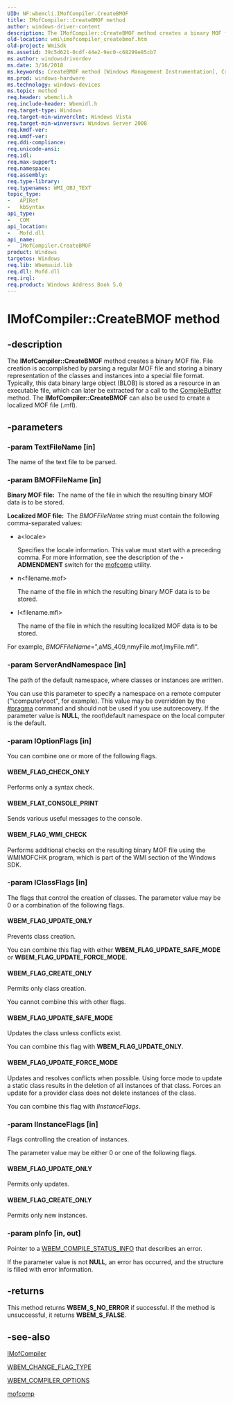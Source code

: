 ```yaml
---
UID: NF:wbemcli.IMofCompiler.CreateBMOF
title: IMofCompiler::CreateBMOF method
author: windows-driver-content
description: The IMofCompiler::CreateBMOF method creates a binary MOF file.
old-location: wmi\imofcompiler_createbmof.htm
old-project: WmiSdk
ms.assetid: 39c5d621-0cdf-44e2-9ec0-c68299e85cb7
ms.author: windowsdriverdev
ms.date: 3/16/2018
ms.keywords: CreateBMOF method [Windows Management Instrumentation], CreateBMOF method [Windows Management Instrumentation], IMofCompiler interface, CreateBMOF,IMofCompiler.CreateBMOF, IMofCompiler, IMofCompiler interface [Windows Management Instrumentation], CreateBMOF method, IMofCompiler::CreateBMOF, WBEM_FLAG_CHECK_ONLY, WBEM_FLAG_CREATE_ONLY, WBEM_FLAG_UPDATE_FORCE_MODE, WBEM_FLAG_UPDATE_ONLY, WBEM_FLAG_UPDATE_SAFE_MODE, WBEM_FLAG_WMI_CHECK, WBEM_FLAT_CONSOLE_PRINT, _hmm_imofcompiler_createbmof, wbemcli/IMofCompiler::CreateBMOF, wmi.imofcompiler_createbmof
ms.prod: windows-hardware
ms.technology: windows-devices
ms.topic: method
req.header: wbemcli.h
req.include-header: Wbemidl.h
req.target-type: Windows
req.target-min-winverclnt: Windows Vista
req.target-min-winversvr: Windows Server 2008
req.kmdf-ver: 
req.umdf-ver: 
req.ddi-compliance: 
req.unicode-ansi: 
req.idl: 
req.max-support: 
req.namespace: 
req.assembly: 
req.type-library: 
req.typenames: WMI_OBJ_TEXT
topic_type:
-	APIRef
-	kbSyntax
api_type:
-	COM
api_location:
-	Mofd.dll
api_name:
-	IMofCompiler.CreateBMOF
product: Windows
targetos: Windows
req.lib: Wbemuuid.lib
req.dll: Mofd.dll
req.irql: 
req.product: Windows Address Book 5.0
---
```


# IMofCompiler::CreateBMOF method


## -description


The <b>IMofCompiler::CreateBMOF</b> method creates a binary MOF file. File creation is accomplished by parsing a regular MOF file and storing a binary representation of the classes and instances into a special file format. Typically, this data binary large object (BLOB) is stored as a resource in an executable file, which can later be extracted for a call to the 
<a href="https://msdn.microsoft.com/7f3cc061-839e-49c2-a225-452719f155a9">CompileBuffer</a> method. The <b>IMofCompiler::CreateBMOF</b> can also be used to create a localized MOF file (.mfl).


## -parameters




### -param TextFileName [in]

The name of the text file to be parsed.


### -param BMOFFileName [in]

<b>Binary MOF file:  </b>The name of the file in which the resulting binary MOF data is to be stored.

<b>Localized MOF file:  </b>The <i>BMOFFileName</i> string must contain the following comma-separated values:

<ul>
<li>
a&lt;locale&gt;

Specifies the locale information. This value must start with a preceding comma. For more information, see the description of the <b>-ADMENDMENT</b> switch for the <a href="https://msdn.microsoft.com/9858da09-fb91-43a4-9817-83b10e2ee08f">mofcomp</a> utility.

</li>
<li>
n&lt;filename.mof&gt;

The name of the file in which the resulting binary MOF data is to be stored.

</li>
<li>
l&lt;filename.mfl&gt;

The name of the file in which the resulting localized MOF data is to be stored.

</li>
</ul>
For example,  <i>BMOFFileName</i>=",aMS_409,nmyFile.mof,lmyFile.mfl".




### -param ServerAndNamespace [in]

The path of the default namespace, where classes or instances are written.

You can use this parameter to specify a namespace on a remote computer ("\\computer\root", for example). This value may be overridden by the 
<a href="https://msdn.microsoft.com/3cf22686-dd56-43a3-9584-3d707a20a3a0">#pragma</a> command and should not be used if you use autorecovery. If the parameter value is <b>NULL</b>, the root\default namespace on the local computer is the default.


### -param lOptionFlags [in]

You can combine one or more of the following flags.



#### WBEM_FLAG_CHECK_ONLY

Performs only a syntax check.



#### WBEM_FLAT_CONSOLE_PRINT

Sends various useful messages to the console.



#### WBEM_FLAG_WMI_CHECK

Performs additional checks on the resulting binary MOF file using the WMIMOFCHK program, which is part of the WMI section of the Windows SDK.


### -param lClassFlags [in]

The flags that control the creation of classes. The parameter value may be 0 or a combination of the following flags.



#### WBEM_FLAG_UPDATE_ONLY

Prevents class creation.

You can combine this flag with either <b>WBEM_FLAG_UPDATE_SAFE_MODE</b> or <b>WBEM_FLAG_UPDATE_FORCE_MODE</b>.



#### WBEM_FLAG_CREATE_ONLY

Permits only class creation.

You cannot combine this with other flags.



#### WBEM_FLAG_UPDATE_SAFE_MODE

Updates the class unless conflicts exist.

You can combine this flag with <b>WBEM_FLAG_UPDATE_ONLY</b>.



#### WBEM_FLAG_UPDATE_FORCE_MODE

Updates and resolves conflicts when possible. Using force mode to update a static class results in the deletion of all instances of that class. Forces an update for a provider class does not delete instances of the class.

You can combine this flag with <i>lInstanceFlags</i>.


### -param lInstanceFlags [in]

Flags controlling the creation of instances.

The parameter value may be either 0 or one of the following flags.



#### WBEM_FLAG_UPDATE_ONLY

Permits only updates.



#### WBEM_FLAG_CREATE_ONLY

Permits only new instances.


### -param pInfo [in, out]

Pointer to a <a href="https://msdn.microsoft.com/94B3516F-2DDA-4C93-B48E-67D7FE357F4E">WBEM_COMPILE_STATUS_INFO</a> that describes an error.

If the parameter value is not <b>NULL</b>, an error has occurred, and the structure is filled  with error information.


## -returns



This method returns <b>WBEM_S_NO_ERROR</b> if successful. If the method is unsuccessful, it returns <b>WBEM_S_FALSE</b>.




## -see-also




<a href="https://msdn.microsoft.com/5e01c7ac-7090-4cde-b836-01fa9d3f27f5">IMofCompiler</a>



<a href="https://msdn.microsoft.com/B36B7D62-13C9-401F-A6C0-7C498A139AEC">WBEM_CHANGE_FLAG_TYPE</a>



<a href="https://msdn.microsoft.com/49F1518B-A487-458F-BFDD-BCF75A0E4306">WBEM_COMPILER_OPTIONS</a>



<a href="https://msdn.microsoft.com/9858da09-fb91-43a4-9817-83b10e2ee08f">mofcomp</a>
 

 

